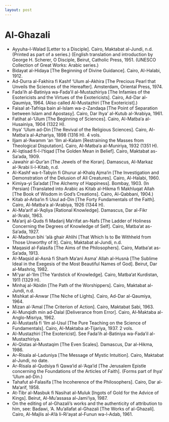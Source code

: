 ```yaml
---
layout: post
---
```


# Al-Ghazali

* Ayyuha-l-Walad [Letter to a Disciple]. Cairo, Maktabat al-Jundi, n.d. (Printed as part of a series.) (English translation and introduction by George H. Scherer, O Disciple, Beirut, Catholic Press, 1951. (UNESCO Collection of Great Works: Arabic series.)
* Bidayat al-Hidaya [The Beginning of Divine Guidance]. Cairo, Al-Halabi, 1912.
* Ad-Durra al-Fakhira fi Kashf ‘Ulum al-Akhira [The Precious Pearl that Unveils the Sciences of the Hereafter]. Amsterdam, Oriental Press, 1974.
* Fada’ih al-Batiniya wa-Fada’il al-Mustazhiriya [The Infamies of the Esotericists and the Virtues of the Exotericists]. Cairo, Ad-Dar al-Qaumiya, 1964. (Also called Al-Mustazhiri [The Exotericist].)
* Faisal at-Tafriqa bain al-Islam wa-z-Zandaqa [The Point of Separation between Islam and Apostasy]. Cairo, Dar Ihya’ al-Kutub al-‘Arabiya, 1961.
* Fatihat al-‘Ulum [The Beginning of Sciences]. Cairo, Al-Matba‘a al-Husainiya, 1904 (1322 H).
* Ihya’ ‘Ulum ad-Din [The Revival of the Religious Sciences]. Cairo, Al-Matba‘a al-Azhariya, 1898 (1316 H). 4 vols.
* Iljam al-‘Awamm ‘an ‘Ilm al-Kalam [Restraining the Masses from Theological Disputation]. Cairo, Al-Matba‘a al-Muniriya, 1932 (1351 H).
* Al-Iqtisad fi-l-I‘tiqad [The Golden Mean in Belief]. Cairo, Maktabat as-Sa‘ada, 1909.
* Jawahir al-Qur’an [The Jewels of the Koran]. Damascus, Al-Markaz al-‘Arabi li-l-Kitab, n.d.
* Al-Kashf wa-t-Tabyin fi Ghurur al-Khalq Ajma‘in [The Investigation and Demonstration of the Delusion of All Creatures]. Cairo, Al-Halabi, 1960.
* Kimiya-yi Sa‘adat [The Alchemy of Happiness]. Bombay, 1903. (In Persian) (Translated into Arabic as Kitab al-Hikma fi Makhluqat Allah [The Book of Wisdom in God’s Creations]. Cairo, Al-Qabbani, 1904.)
* Kitab al-Arba‘in fi Usul ad-Din [The Forty Fundamentals of the Faith]. Cairo, Al-Matba‘a al-‘Arabiya, 1926 (1344 H).
* Al-Ma‘arif al-‘Aqliya [Rational Knowledge]. Damascus, Dar al-Fikr al-‘Arabi, 1963.
* Ma‘arij al-Quds fi Madarij Ma‘rifat an-Nafs [The Ladder of Holiness Concerning the Degrees of Knowledge of Self]. Cairo, Matba‘at as-Sa‘ada, 1927.
* Al-Madnun bihi ‘alà ghair Ahlihi [That Which Is to Be Withheld from Those Unworthy of It]. Cairo, Maktabat al-Jundi, n.d.
* Maqasid al-Falasifa [The Aims of the Philosophers]. Cairo, Matba‘at as-Sa‘ada, 1913.
* Al-Maqsid al-Asnà fi Sharh Ma‘anì Asma’ Allah al-Husnà [The Sublime Ideal in the Exegesis of the Most Beautiful Names of God]. Beirut, Dar al-Mashriq, 1982.
* Mi‘yar al-‘Ilm [The Yardstick of Knowledge]. Cairo, Matba‘at Kurdistan, 1911 (1329 H).
* Minhaj al-‘Abidin [The Path of the Worshippers]. Cairo, Maktabat al-Jundi, n.d.
* Mishkat al-Anwar [The Niche of Lights]. Cairo, Ad-Dar al-Qaumiya, 1964.
* Mizan al-‘Amal [The Criterion of Action]. Cairo, Maktabat Sabi, 1963.
* Al-Munqidh min ad-Dalal [Deliverance from Error]. Cairo, Al-Maktaba al-Anglo-Misriya, 1962.
* Al-Mustasfà fi ‘Ilm al-Usul [The Pure Teaching on the Science of Fundamentals]. Cairo, Al-Maktaba at-Tijariya, 1937. 2 vols.
* Al-Mustazhiri [The Exotericist]. See Fada’ih al-Batiniya wa-Fada’il al-Mustazhiriya.
* Al-Qistas al-Mustaqim [The Even Scales]. Damascus, Dar al-Hikma, 1986.
* Ar-Risala al-Laduniya [The Message of Mystic Intuition]. Cairo, Maktabat al-Jundi, no date.
* Ar-Risala al-Qudsiya fi Qawa‘id al-‘Aqa’id [The Jerusalem Epistle concerning the Foundations of the Articles of Faith]. (Forms part of Ihya’ ‘Ulum ad-Din.)
* Tahafut al-Falasifa [The Incoherence of the Philosophers]. Cairo, Dar al-Ma‘arif, 1958.
* At-Tibr al-Masbuk fi Nasihat al-Muluk [Ingots of Gold for the Advice of Kings]. Beirut, Al-Mu’assasa al-Jami‘iya, 1987.
* On the editing of al-Ghazali’s works and the authenticity of attribution to him, see: Badawi, ‘A. Mu’allafat al-Ghazali [The Works of al-Ghazali]. Cairo, Al-Majlis al-A‘là li-Ri‘ayat al-Funun wa-l-Adab, 1961.
